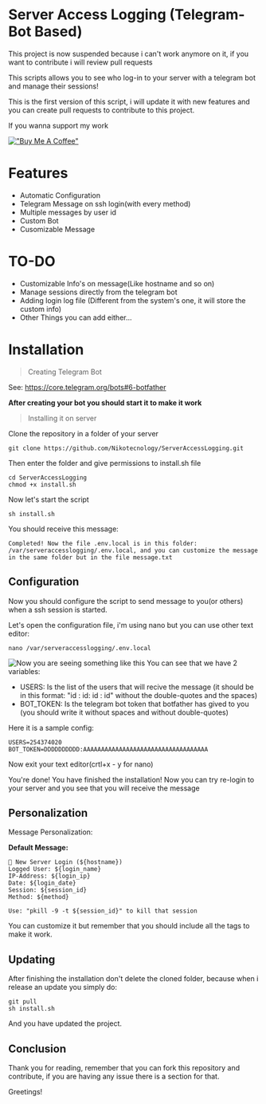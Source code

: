 # Server Access Logging (Telegram-Bot Based)

This project is now suspended because i can't work anymore on it, if you want to contribute i will review pull requests

This scripts allows you to see who log-in to your server with a telegram bot and manage their sessions!

This is the first version of this script, i will update it with new features and you can create pull requests to contribute to this project.

If you wanna support my work

[!["Buy Me A Coffee"](https://www.buymeacoffee.com/assets/img/custom_images/orange_img.png)](https://www.buymeacoffee.com/nikotecnology)

# Features

- Automatic Configuration
- Telegram Message on ssh login(with every method)
- Multiple messages by user id
- Custom Bot
- Cusomizable Message

# TO-DO

- Customizable Info's on message(Like hostname and so on)
- Manage sessions directly from the telegram bot
- Adding login log file (Different from the system's one, it will store the custom info)
- Other Things you can add either...

# Installation 

> Creating Telegram Bot

See: https://core.telegram.org/bots#6-botfather

**After creating your bot you should start it to make it work**

> Installing it on server

Clone the repository in a folder of your server

    git clone https://github.com/Nikotecnology/ServerAccessLogging.git

Then enter the folder and give permissions to install.sh file

    cd ServerAccessLogging
    chmod +x install.sh

Now let's start the script

	sh install.sh

You should receive this message:

    Completed! Now the file .env.local is in this folder: /var/serveraccesslogging/.env.local, and you can customize the message in the same folder but in the file message.txt

## Configuration

Now you should configure the script to send message to you(or others) when a ssh session is started.

Let's open the configuration file, i'm using nano but you can use other text editor:

    nano /var/serveraccesslogging/.env.local

![Now you are seeing something like this](https://imgur.com/HIfwAF0.png)
You can see that we have 2 variables:

- USERS: Is the list of the users that will recive the message (it should be in this format: "id : id: id : id" without the double-quotes and the spaces)
- BOT_TOKEN: Is the telegram bot token that botfather has gived to you (you should write it without spaces and without double-quotes) 

Here it is a sample config:

    USERS=254374020
    BOT_TOKEN=DDDDDDDDDD:AAAAAAAAAAAAAAAAAAAAAAAAAAAAAAAAAAA

Now exit your text editor(crtl+x - y for nano)

You're done! You have finished the installation! Now you can try re-login to your server and you see that you will receive the message

## Personalization

Message Personalization:

**Default Message:**

    📲 New Server Login (${hostname})
    Logged User: ${login_name}
    IP-Address: ${login_ip}
    Date: ${login_date}
    Session: ${session_id}
    Method: ${method}
    
    Use: "pkill -9 -t ${session_id}" to kill that session

You can customize it but remember that you should include all the tags to make it work.

## Updating

After finishing the installation don't delete the cloned folder, because when i release an update you simply do:
    
    git pull
    sh install.sh
    
And you have updated the project.

## Conclusion

Thank you for reading, remember that you can fork this repository and contribute, if you are having any issue there is a section for that.

Greetings!
